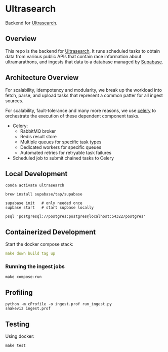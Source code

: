 # Ultrasearch

Backend for [Ultrasearch](https://ultrasearch.io).

## Overview

This repo is the backend for [Ultrasearch](https://ultrasearch.io).
It runs scheduled tasks to obtain data from various public APIs
that contain race information about ultramarathons, and ingests
that data to a database managed by [Supabase](https://supabase.com).

## Architecture Overview

For scalability, idempotency and modularity, we break up the
workload into fetch, parse, and upload tasks that represent
a common patter for all ingest sources.

For scalability, fault-tolerance and many more reasons, we use
[celery](https://celeryproject.org) to orchestrate the execution of
these dependent component tasks. 

* Celery:
  * RabbitMQ broker
  * Redis result store
  * Multiple queues for specific task types
  * Dedicated workers for specific queues
  * Automated retries for retryable task failures
* Scheduled job to submit chained tasks to Celery

## Local Development

```commandline
conda activate ultrasearch

brew install supabase/tap/supabase

supabase init   # only needed once
supbase start   # start supbase locally

psql 'postgresql://postgres:postgres@localhost:54322/postgres'
```

## Containerized Development

Start the docker compose stack: 
```yaml
make down build tag up
```

### Running the ingest jobs

```
make compose-run
```

## Profiling

```
python -m cProfile -o ingest.prof run_ingest.py
snakeviz ingest.prof
```

## Testing

Using docker:
```
make test
```